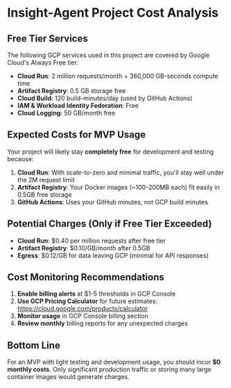 # Insight-Agent Project Cost Analysis

## Free Tier Services

The following GCP services used in this project are covered by Google Cloud's Always Free tier:

- **Cloud Run**: 2 million requests/month + 360,000 GB-seconds compute time
- **Artifact Registry**: 0.5 GB storage free
- **Cloud Build**: 120 build-minutes/day (used by GitHub Actions)
- **IAM & Workload Identity Federation**: Free
- **Cloud Logging**: 50 GB/month free

## Expected Costs for MVP Usage

Your project will likely stay **completely free** for development and testing because:

1. **Cloud Run**: With scale-to-zero and minimal traffic, you'll stay well under the 2M request limit
2. **Artifact Registry**: Your Docker images (~100-200MB each) fit easily in 0.5GB free storage
3. **GitHub Actions**: Uses your GitHub minutes, not GCP build minutes

## Potential Charges (Only if Free Tier Exceeded)

- **Cloud Run**: $0.40 per million requests after free tier
- **Artifact Registry**: $0.10/GB/month after 0.5GB
- **Egress**: $0.12/GB for data leaving GCP (minimal for API responses)

## Cost Monitoring Recommendations

1. **Enable billing alerts** at $1-5 thresholds in GCP Console
2. **Use GCP Pricing Calculator** for future estimates: https://cloud.google.com/products/calculator
3. **Monitor usage** in GCP Console billing section
4. **Review monthly** billing reports for any unexpected charges

## Bottom Line

For an MVP with light testing and development usage, you should incur **$0 monthly costs**. Only significant production traffic or storing many large container images would generate charges.